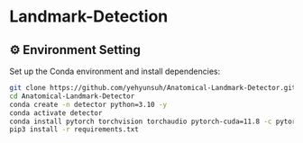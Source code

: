 # Landmark-Detection

## ⚙️ Environment Setting
Set up the Conda environment and install dependencies:

```bash
git clone https://github.com/yehyunsuh/Anatomical-Landmark-Detector.git
cd Anatomical-Landmark-Detector
conda create -n detector python=3.10 -y
conda activate detector
conda install pytorch torchvision torchaudio pytorch-cuda=11.8 -c pytorch -c nvidia
pip3 install -r requirements.txt
```